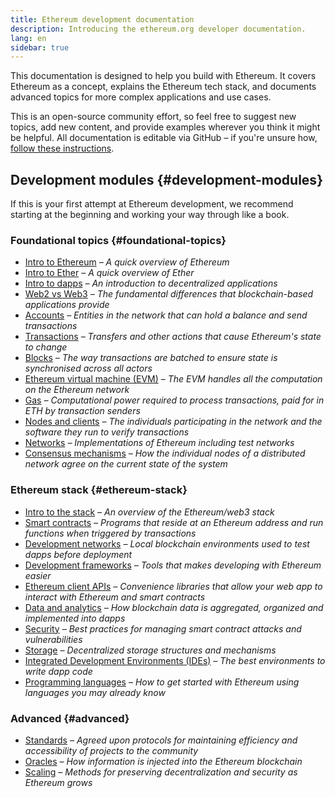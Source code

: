 ```yaml
---
title: Ethereum development documentation
description: Introducing the ethereum.org developer documentation.
lang: en
sidebar: true
---
```


This documentation is designed to help you build with Ethereum. It covers Ethereum as a concept, explains the Ethereum tech stack, and documents advanced topics for more complex applications and use cases.

This is an open-source community effort, so feel free to suggest new topics, add new content, and provide examples wherever you think it might be helpful. All documentation is editable via GitHub – if you're unsure how, [follow these instructions](https://github.com/ethereum/ethereum-org-website/blob/dev/README.md).

## Development modules {#development-modules}

If this is your first attempt at Ethereum development, we recommend starting at the beginning and working your way through like a book.

### Foundational topics {#foundational-topics}

- [Intro to Ethereum](/developers/docs/intro-to-ethereum/) _– A quick overview of Ethereum_
- [Intro to Ether](/developers/docs/intro-to-ether/) _– A quick overview of Ether_
- [Intro to dapps](/developers/docs/dapps/) _– An introduction to decentralized applications_
- [Web2 vs Web3](/developers/docs/web2-vs-web3/) _– The fundamental differences that blockchain-based applications provide_
- [Accounts](/developers/docs/accounts/) _– Entities in the network that can hold a balance and send transactions_
- [Transactions](/developers/docs/transactions/) _– Transfers and other actions that cause Ethereum's state to change_
- [Blocks](/developers/docs/blocks/) _– The way transactions are batched to ensure state is synchronised across all actors_
- [Ethereum virtual machine (EVM)](/developers/docs/evm/) _– The EVM handles all the computation on the Ethereum network_
- [Gas](/developers/docs/gas/) _– Computational power required to process transactions, paid for in ETH by transaction senders_
- [Nodes and clients](/developers/docs/nodes-and-clients/) _– The individuals participating in the network and the software they run to verify transactions_
- [Networks](/developers/docs/networks/) _– Implementations of Ethereum including test networks_
- [Consensus mechanisms](/developers/docs/consensus-mechanisms/) _– How the individual nodes of a distributed network agree on the current state of the system_

### Ethereum stack {#ethereum-stack}

- [Intro to the stack](/developers/docs/ethereum-stack/) _– An overview of the Ethereum/web3 stack_
- [Smart contracts](/developers/docs/smart-contracts/) _– Programs that reside at an Ethereum address and run functions when triggered by transactions_
- [Development networks](/developers/docs/development-networks/) _– Local blockchain environments used to test dapps before deployment_
- [Development frameworks](/developers/docs/frameworks/) _– Tools that makes developing with Ethereum easier_
- [Ethereum client APIs](/developers/docs/apis/javascript/) _– Convenience libraries that allow your web app to interact with Ethereum and smart contracts_
- [Data and analytics](/developers/docs/data-and-analytics) _– How blockchain data is aggregated, organized and implemented into dapps_
- [Security](/developers/docs/security/) _– Best practices for managing smart contract attacks and vulnerabilities_
- [Storage](/developers/docs/storage/) _– Decentralized storage structures and mechanisms_
- [Integrated Development Environments (IDEs)](/developers/docs/ides/) _– The best environments to write dapp code_
- [Programming languages](/developers/docs/programming-languages/) _– How to get started with Ethereum using languages you may already know_

### Advanced {#advanced}

- [Standards](/developers/docs/standards/tokens/) _– Agreed upon protocols for maintaining efficiency and accessibility of projects to the community_
- [Oracles](/developers/docs/oracles/) _– How information is injected into the Ethereum blockchain_
- [Scaling](/developers/docs/scaling/) _– Methods for preserving decentralization and security as Ethereum grows_
